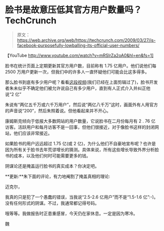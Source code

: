 # 脸书是故意压低其官方用户数量吗？TechCrunch

> 原文：<https://web.archive.org/web/https://techcrunch.com/2009/03/27/is-facebook-purposefully-lowballing-its-official-user-numbers/>

【YouTube http://www.youtube.com/watch?v=mRSlrZa2oA0&hl=en&fs=1]

脸书在统计页面上定期更新其官方用户数，目前称有 1.75 亿用户。他们说他们每 2500 万用户更新一次，但我们中的许多人一直怀疑他们可能会比这多得多。

那么脸书到底有多少用户呢？看看[这段视频](https://web.archive.org/web/20230130122635/http://www.facebook.com/video/video.php?v=657996637403&ref=mf)(我们已经在上面剪辑过了)，脸书开发者朱未似乎不确定他们被允许说自己有多少用户，直到有人正式介入并纠正他说“2 亿”

朱说有“两亿五千万或六千万用户”，然后说“两亿八千万”这时，画面外有人用官方的声音说“200”，然后朱照着说。但他看起来并不开心。

康姆斯克倾向于低报大多数网站的用户数量，它说脸书在二月份每月有 2 . 76 亿访客。活跃用户和每月访客不是一回事，但他们很接近，对于像脸书这样的封闭网站，他们应该非常接近。

如果脸书的用户远远超过 1.75 亿(或 2 亿)，为什么他们不自豪地宣布呢？也许是因为所有关于脸书去年荒谬增长的猜测。具体来说，所有这些增长导致外界分析脸书的成本，以及他们何时可能需要更多的钱。

阴谋论还是掩盖运行脸书的真实成本？你决定吧。

**更新:**朱下面的评论，有力地阉割了掩盖真相的理论:

迈克尔，

我真的只是犯了一个愚蠢的错误，当我说“2.5-2.6 亿用户”而不是“1.5-1.6 亿”:-)。没有任何形式的阴谋。不过，我通常都记得号码。

哦等等。我做报告时正患重感冒，今天仍在家休息。一定是因为寒冷。

魏